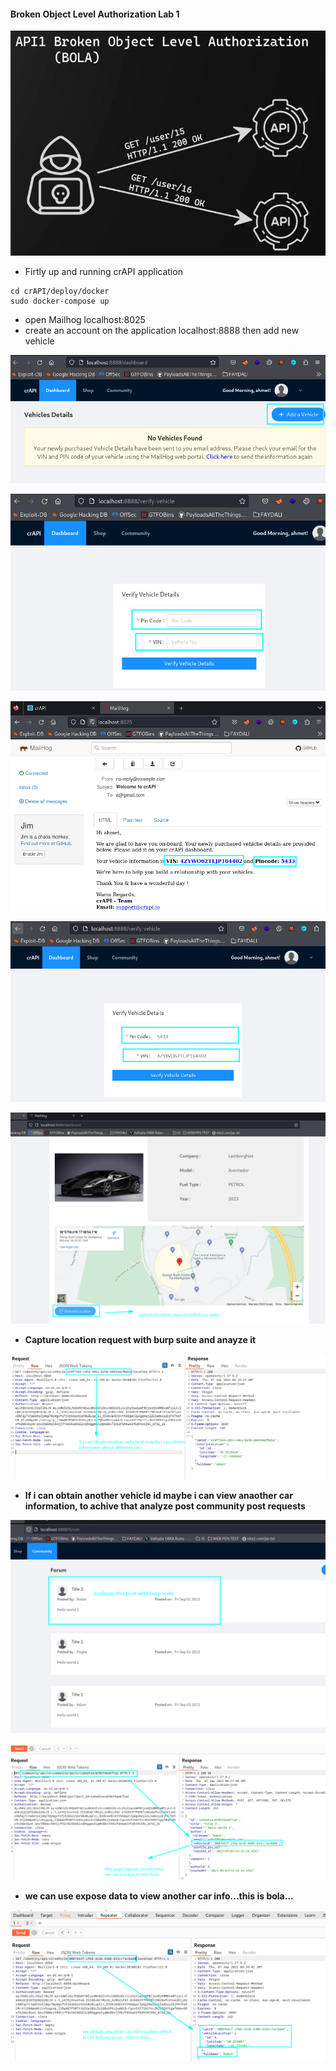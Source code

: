 #### Broken Object Level Authorization Lab 1

![Image](/img/bola.png)

- Firtly up and running crAPI application

```
cd crAPI/deploy/docker
sudo docker-compose up
```

- open Mailhog localhost:8025
- create an account on the application localhost:8888 then add new vehicle

![Image](/img/addveh.png)

![Image](/img/pinvin.png)

![Image](/img/pinvin2.png)

![Image](/img/pinvin3.png)

![Image](/img/location.png)

- **Capture location request with burp suite and anayze it**

![Image](/img/analyzburp.png)

- **If i can obtain another vehicle id maybe i can view anaother car information, to achive that analyze post community post requests**

![Image](/img/analayzeburpi.png)

![Image](/img/sensiteve-expose.png)

- **we can use expose data to view another car info...this is bola...**

![Image](/img/bolaaa.png)
